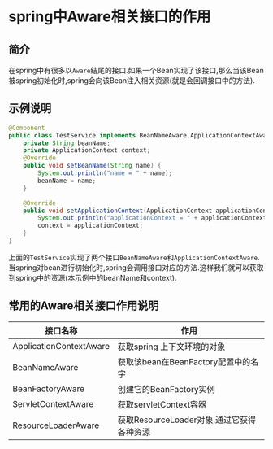 # spring中Aware相关接口的作用

## 简介

在spring中有很多以```Aware```结尾的接口.如果一个Bean实现了该接口,那么当该Bean被spring初始化时,spring会向该Bean注入相关资源(就是会回调接口中的方法).

## 示例说明

``` java
@Component
public class TestService implements BeanNameAware,ApplicationContextAware {
    private String beanName;
    private ApplicationContext context;
    @Override
    public void setBeanName(String name) {
        System.out.println("name = " + name);
        beanName = name;
    }

    @Override
    public void setApplicationContext(ApplicationContext applicationContext) throws BeansException {
        System.out.println("applicationContext = " + applicationContext);
        context = applicationContext;
    }
}
```

上面的```TestService```实现了两个接口```BeanNameAware```和```ApplicationContextAware```.当spring对bean进行初始化时,spring会调用接口对应的方法.这样我们就可以获取到spring中的资源(本示例中的beanName和context).

## 常用的Aware相关接口作用说明

|接口名称|作用|
|--|--|
|ApplicationContextAware|获取spring 上下文环境的对象|
|BeanNameAware|获取该bean在BeanFactory配置中的名字|
|BeanFactoryAware|创建它的BeanFactory实例|
|ServletContextAware|获取servletContext容器|
|ResourceLoaderAware|获取ResourceLoader对象,通过它获得各种资源|
